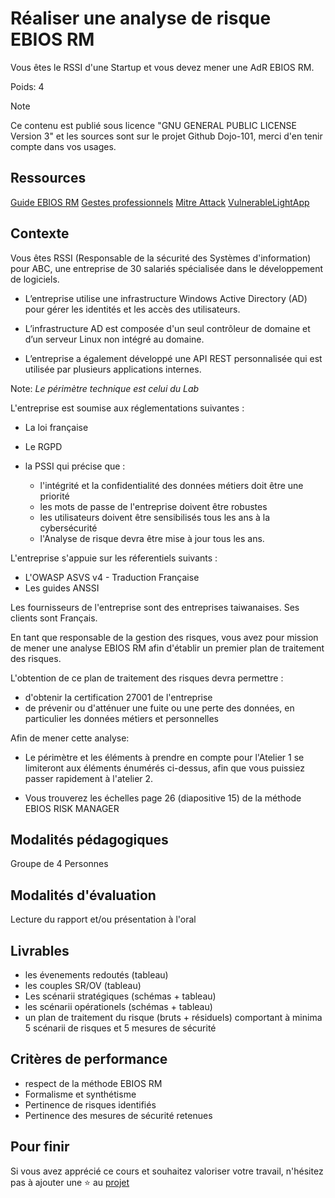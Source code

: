 # Réaliser une analyse de risque EBIOS RM

Vous êtes le RSSI d'une Startup et vous devez mener une AdR EBIOS RM.

Poids: 4

> [!NOTE] 
> Ce contenu est publié sous licence "GNU GENERAL PUBLIC LICENSE Version 3" et les sources sont sur le projet Github Dojo-101, merci d'en tenir compte dans vos usages.

## Ressources

[Guide EBIOS RM](https://cyber.gouv.fr/publications/la-methode-ebios-risk-manager-le-guide)
[Gestes professionnels](https://github.com/Aif4thah/Dojo-101)
[Mitre Attack](https://attack.mitre.org/)
[VulnerableLightApp](https://github.com/Aif4thah/VulnerableLightApp)

## Contexte

Vous êtes RSSI (Responsable de la sécurité des Systèmes d'information) pour ABC, une entreprise de 30 salariés spécialisée dans le développement de logiciels. 

* L’entreprise utilise une infrastructure Windows Active Directory (AD) pour gérer les identités et les accès des utilisateurs.

* L’infrastructure AD est composée d'un seul contrôleur de domaine et d’un serveur Linux non intégré au domaine.

* L’entreprise a également développé une API REST personnalisée qui est utilisée par plusieurs applications internes.

Note: *Le périmètre technique est celui du Lab*

L'entreprise est soumise aux réglementations suivantes :

* La loi française
* Le RGPD
* la PSSI qui précise que :

    * l'intégrité et la confidentialité des données métiers doit être une priorité
    * les mots de passe de l'entreprise doivent être robustes
    * les utilisateurs doivent être sensibilisés tous les ans à la cybersécurité
    * l'Analyse de risque devra être mise à jour tous les ans.

L'entreprise s'appuie sur les réferentiels suivants : 

* L'OWASP ASVS v4 - Traduction Française
* Les guides ANSSI

Les fournisseurs de l'entreprise sont des entreprises taiwanaises. Ses clients sont Français.

En tant que responsable de la gestion des risques, vous avez pour mission de mener une analyse EBIOS RM afin d'établir un premier plan de traitement des risques.

L'obtention de ce plan de traitement des risques devra permettre :

* d'obtenir la certification 27001 de l'entreprise
* de prévenir ou d'atténuer une fuite ou une perte des données, en particulier les données métiers et personnelles

Afin de mener cette analyse:

* Le périmètre et les éléments à prendre en compte pour l'Atelier 1 se limiteront aux éléments énumérés ci-dessus, afin que vous puissiez passer rapidement à l'atelier 2.

* Vous trouverez les échelles page 26 (diapositive 15) de la méthode EBIOS RISK MANAGER

## Modalités pédagogiques

Groupe de 4 Personnes

## Modalités d'évaluation

Lecture du rapport et/ou présentation à l'oral

## Livrables

* les évenements redoutés (tableau)
* les couples SR/OV (tableau)
* Les scénarii stratégiques (schémas + tableau)
* les scénarii opérationels (schémas + tableau)
* un plan de traitement du risque (bruts + résiduels) comportant à minima 5 scénarii de risques et 5 mesures de sécurité


## Critères de performance

- respect de la méthode EBIOS RM
- Formalisme et synthétisme
- Pertinence de risques identifiés
- Pertinence des mesures de sécurité retenues


## Pour finir

Si vous avez apprécié ce cours et souhaitez valoriser votre travail, n'hésitez pas à ajouter une ⭐ au [projet](https://github.com/Aif4thah/Dojo-101)